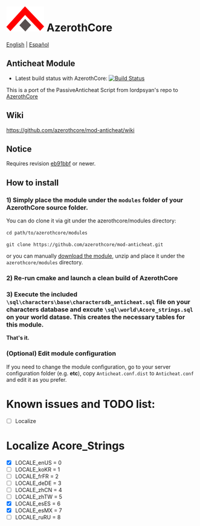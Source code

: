 ﻿# ![logo](https://raw.githubusercontent.com/azerothcore/azerothcore.github.io/master/images/logo-github.png) AzerothCore

[English](README.md) | [Español](README_ES.md)

## Anticheat Module

- Latest build status with AzerothCore: [![Build Status](https://github.com/azerothcore/mod-anticheat/workflows/core-build/badge.svg?branch=master&event=push)](https://github.com/azerothcore/mod-anticheat)

This is a port of the PassiveAnticheat Script from lordpsyan's repo to [AzerothCore](http://www.azerothcore.org)

## Wiki

https://github.com/azerothcore/mod-anticheat/wiki

## Notice

Requires revision [eb91bbf](https://github.com/azerothcore/azerothcore-wotlk/commit/eb91bbfc5627ca3d410cdef5a08e7baf23f6452f) or newer.

## How to install

### 1) Simply place the module under the `modules` folder of your AzerothCore source folder.

You can do clone it via git under the azerothcore/modules directory:

`cd path/to/azerothcore/modules`

`git clone https://github.com/azerothcore/mod-anticheat.git`

or you can manually [download the module](https://github.com/azerothcore/mod-anticheat/archive/master.zip), unzip and place it under the `azerothcore/modules` directory.

### 2) Re-run cmake and launch a clean build of AzerothCore

### 3) Execute the included `\sql\characters\base\charactersdb_anticheat.sql` file on your characters database and excute  `\sql\world\Acore_strings.sql` on your world datase. This creates the necessary tables for this module.

**That's it.**

### (Optional) Edit module configuration

If you need to change the module configuration, go to your server configuration folder (e.g. **etc**), copy `Anticheat.conf.dist` to `Anticheat.conf` and edit it as you prefer.

# Known issues and TODO list:

- [ ] Localize

# Localize Acore_Strings
- [x] LOCALE_enUS = 0
- [ ] LOCALE_koKR = 1
- [ ] LOCALE_frFR = 2
- [ ] LOCALE_deDE = 3
- [ ] LOCALE_zhCN = 4
- [ ] LOCALE_zhTW = 5
- [x] LOCALE_esES = 6
- [x] LOCALE_esMX = 7
- [ ] LOCALE_ruRU = 8
